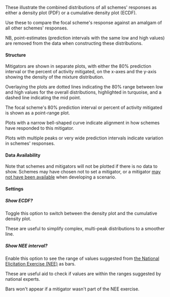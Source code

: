 These illustrate the combined distributions of all schemes' responses as either a density plot (PDF) or a cumulative density plot (ECDF).

Use these to compare the focal scheme's response against an amalgam of all other schemes' responses.

NB, point-estimates (prediction intervals with the same low and high values) are removed from the data when constructing these distributions.

#### Structure

Mitigators are shown in separate plots, with either the 80% prediction interval or the percent of activity mitigated, on the x-axes and the y-axis showing the density of the mixture distribution.

Overlaying the plots are dotted lines indicating the 80% range between low and high values for the overall distributions, highlighted in turquoise, and a dashed line indicating the mid point.

The focal scheme's 80% prediction interval or percent of activity mitigated is shown as a point-range plot.

Plots with a narrow bell-shaped curve indicate alignment in how schemes have responded to this mitigator.

Plots with multiple peaks or very wide prediction intervals indicate variation in schemes' responses.

#### Data Availability

Note that schemes and mitigators will not be plotted if there is no data to show.
Schemes may have chosen not to set a mitigator, or a mitigator [may not have been available](https://connect.strategyunitwm.nhs.uk/nhp/project_information/user_guide/mitigators_lookup.html) when developing a scenario.

#### Settings

##### Show ECDF?

Toggle this option to switch between the density plot and the cumulative density plot.

These are useful to simplify complex, multi-peak distributions to a smoother line.

##### Show NEE interval?

Enable this option to see the range of values suggested from [the National Elicitation Exercise (NEE)](https://doi.org/10.1136/bmjopen-2024-084632) as bars.

These are useful aid to check if values are within the ranges suggested by national experts.

Bars won't appear if a mitigator wasn't part of the NEE exercise.

